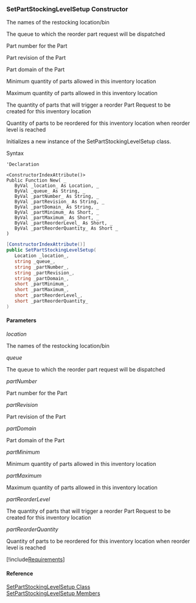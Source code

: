 ﻿### SetPartStockingLevelSetup Constructor

The names of the restocking location/bin

The queue to which the reorder part request will be dispatched

Part number for the Part

Part revision of the Part

Part domain of the Part

Minimum quantity of parts allowed in this inventory location

Maximum quantity of parts allowed in this inventory location

The quantity of parts that will trigger a reorder Part Request to be created for this inventory location

Quantity of parts to be reordered for this inventory location when reorder level is reached

Initializes a new instance of the SetPartStockingLevelSetup class.

Syntax

```vbnet
'Declaration

<ConstructorIndexAttribute()>
Public Function New( _
   ByVal _location_ As Location, _
   ByVal _queue_ As String, _
   ByVal _partNumber_ As String, _
   ByVal _partRevision_ As String, _
   ByVal _partDomain_ As String, _
   ByVal _partMinimum_ As Short, _
   ByVal _partMaximum_ As Short, _
   ByVal _partReorderLevel_ As Short, _
   ByVal _partReorderQuantity_ As Short _
)
```

```csharp
[ConstructorIndexAttribute()]
public SetPartStockingLevelSetup( 
   Location _location_,
   string _queue_,
   string _partNumber_,
   string _partRevision_,
   string _partDomain_,
   short _partMinimum_,
   short _partMaximum_,
   short _partReorderLevel_,
   short _partReorderQuantity_
)
```

#### Parameters

_location_

The names of the restocking location/bin

_queue_

The queue to which the reorder part request will be dispatched

_partNumber_

Part number for the Part

_partRevision_

Part revision of the Part

_partDomain_

Part domain of the Part

_partMinimum_

Minimum quantity of parts allowed in this inventory location

_partMaximum_

Maximum quantity of parts allowed in this inventory location

_partReorderLevel_

The quantity of parts that will trigger a reorder Part Request to be created for this inventory location

_partReorderQuantity_

Quantity of parts to be reordered for this inventory location when reorder level is reached

[!include[Requirements](../partials/requirements.md)]

#### Reference

[SetPartStockingLevelSetup Class](FChoice.Toolkits.Clarify~FChoice.Toolkits.Clarify.Logistics.SetPartStockingLevelSetup.md)  
[SetPartStockingLevelSetup Members](FChoice.Toolkits.Clarify~FChoice.Toolkits.Clarify.Logistics.SetPartStockingLevelSetup_members.md)